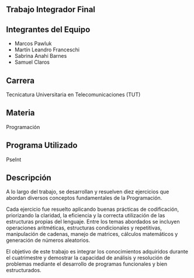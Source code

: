 ## Trabajo Integrador Final

## Integrantes del Equipo 
- Marcos Pawluk
- Martín Leandro Franceschi
- Sabrina Anahi Barnes
- Samuel Claros

## Carrera 
Tecnicatura Universitaria en Telecomunicaciones (TUT)

## Materia
Programación 

## Programa Utilizado
PseInt

## Descripción
A lo largo del trabajo, se desarrollan y resuelven diez ejercicios que abordan diversos conceptos fundamentales de la Programación.

Cada ejercicio fue resuelto aplicando buenas prácticas de codificación, priorizando la claridad, la eficiencia y la correcta utilización de las estructuras propias del lenguaje. Entre los temas abordados se incluyen operaciones aritméticas, estructuras condicionales y repetitivas, manipulación de cadenas, manejo de matrices, cálculos matemáticos y generación de números aleatorios.

El objetivo de este trabajo es integrar los conocimientos adquiridos durante el cuatrimestre y demostrar la capacidad de análisis y resolución de problemas mediante el desarrollo de programas funcionales y bien estructurados.


